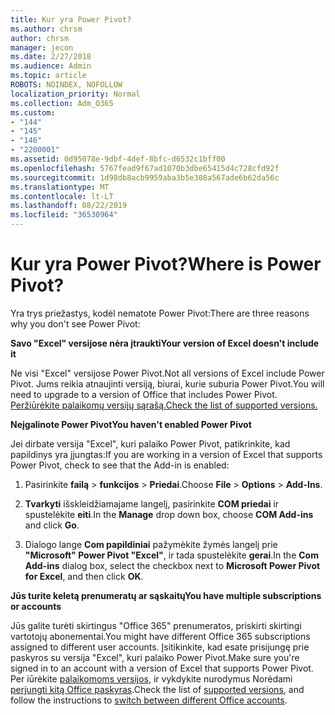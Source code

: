 ```yaml
---
title: Kur yra Power Pivot?
ms.author: chrsm
author: chrsm
manager: jecon
ms.date: 2/27/2018
ms.audience: Admin
ms.topic: article
ROBOTS: NOINDEX, NOFOLLOW
localization_priority: Normal
ms.collection: Adm_O365
ms.custom:
- "144"
- "145"
- "146"
- "2200001"
ms.assetid: 0d95078e-9dbf-4def-8bfc-d6532c1bff00
ms.openlocfilehash: 5767fead9f67ad1070b3dbe65415d4c728cfd92f
ms.sourcegitcommit: 1d98db8acb9959aba3b5e308a567ade6b62da56c
ms.translationtype: MT
ms.contentlocale: lt-LT
ms.lasthandoff: 08/22/2019
ms.locfileid: "36530964"
---
```

# <a name="where-is-power-pivot"></a><span data-ttu-id="a82db-102">Kur yra Power Pivot?</span><span class="sxs-lookup"><span data-stu-id="a82db-102">Where is Power Pivot?</span></span>

<span data-ttu-id="a82db-103">Yra trys priežastys, kodėl nematote Power Pivot:</span><span class="sxs-lookup"><span data-stu-id="a82db-103">There are three reasons why you don't see Power Pivot:</span></span>
  
<span data-ttu-id="a82db-104">**Savo "Excel" versijose nėra įtraukti**</span><span class="sxs-lookup"><span data-stu-id="a82db-104">**Your version of Excel doesn't include it**</span></span>
  
<span data-ttu-id="a82db-105">Ne visi "Excel" versijose Power Pivot.</span><span class="sxs-lookup"><span data-stu-id="a82db-105">Not all versions of Excel include Power Pivot.</span></span> <span data-ttu-id="a82db-106">Jums reikia atnaujinti versiją, biurai, kurie suburia Power Pivot.</span><span class="sxs-lookup"><span data-stu-id="a82db-106">You will need to upgrade to a version of Office that includes Power Pivot.</span></span> [<span data-ttu-id="a82db-107">Peržiūrėkite palaikomų versijų sąrašą.</span><span class="sxs-lookup"><span data-stu-id="a82db-107">Check the list of supported versions.</span></span>](https://support.office.com/article/aa64e217-4b6e-410b-8337-20b87e1c2a4b.aspx)
  
<span data-ttu-id="a82db-108">**Neįgalinote Power Pivot**</span><span class="sxs-lookup"><span data-stu-id="a82db-108">**You haven't enabled Power Pivot**</span></span>
  
<span data-ttu-id="a82db-109">Jei dirbate versija "Excel", kuri palaiko Power Pivot, patikrinkite, kad papildinys yra įjungtas:</span><span class="sxs-lookup"><span data-stu-id="a82db-109">If you are working in a version of Excel that supports Power Pivot, check to see that the Add-in is enabled:</span></span>
  
1. <span data-ttu-id="a82db-110">Pasirinkite **failą** \> **funkcijos** \> **Priedai**.</span><span class="sxs-lookup"><span data-stu-id="a82db-110">Choose **File** \> **Options** \> **Add-Ins**.</span></span>

2. <span data-ttu-id="a82db-111">**Tvarkyti** išskleidžiamajame langelį, pasirinkite **COM priedai** ir spustelėkite **eiti**.</span><span class="sxs-lookup"><span data-stu-id="a82db-111">In the **Manage** drop down box, choose **COM Add-ins** and click **Go**.</span></span>

3. <span data-ttu-id="a82db-112">Dialogo lange **Com papildiniai** pažymėkite žymės langelį prie **"Microsoft" Power Pivot "Excel"**, ir tada spustelėkite **gerai**.</span><span class="sxs-lookup"><span data-stu-id="a82db-112">In the **Com Add-ins** dialog box, select the checkbox next to **Microsoft Power Pivot for Excel**, and then click **OK**.</span></span>

<span data-ttu-id="a82db-113">**Jūs turite keletą prenumeratų ar sąskaitų**</span><span class="sxs-lookup"><span data-stu-id="a82db-113">**You have multiple subscriptions or accounts**</span></span>
  
<span data-ttu-id="a82db-114">Jūs galite turėti skirtingus "Office 365" prenumeratos, priskirti skirtingi vartotojų abonementai.</span><span class="sxs-lookup"><span data-stu-id="a82db-114">You might have different Office 365 subscriptions assigned to different user accounts.</span></span> <span data-ttu-id="a82db-115">Įsitikinkite, kad esate prisijungę prie paskyros su versija "Excel", kuri palaiko Power Pivot.</span><span class="sxs-lookup"><span data-stu-id="a82db-115">Make sure you're signed in to an account with a version of Excel that supports Power Pivot.</span></span> <span data-ttu-id="a82db-116">Per iūrėkite [palaikomoms versijos](https://support.office.com/article/aa64e217-4b6e-410b-8337-20b87e1c2a4b.aspx), ir vykdykite nurodymus Norėdami [perjungti kitą Office paskyras](https://support.office.com/article/b9582171-fd1f-4284-9846-bdd72bb28426.aspx#BKMK_WebSwitchAccounts).</span><span class="sxs-lookup"><span data-stu-id="a82db-116">Check the list of [supported versions](https://support.office.com/article/aa64e217-4b6e-410b-8337-20b87e1c2a4b.aspx), and follow the instructions to [switch between different Office accounts](https://support.office.com/article/b9582171-fd1f-4284-9846-bdd72bb28426.aspx#BKMK_WebSwitchAccounts).</span></span>
